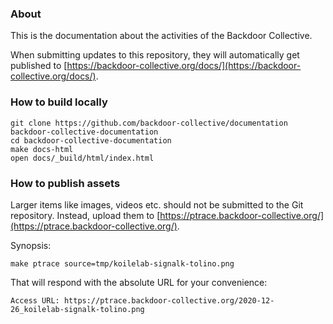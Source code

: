 ### About
This is the documentation about the activities of the Backdoor Collective.

When submitting updates to this repository, they will automatically get published
to [https://backdoor-collective.org/docs/](https://backdoor-collective.org/docs/).

### How to build locally
```
git clone https://github.com/backdoor-collective/documentation backdoor-collective-documentation
cd backdoor-collective-documentation
make docs-html
open docs/_build/html/index.html
```

### How to publish assets
Larger items like images, videos etc. should not be submitted to the Git repository.
Instead, upload them to [https://ptrace.backdoor-collective.org/](https://ptrace.backdoor-collective.org/).

Synopsis:
```
make ptrace source=tmp/koilelab-signalk-tolino.png
```

That will respond with the absolute URL for your convenience:
```
Access URL: https://ptrace.backdoor-collective.org/2020-12-26_koilelab-signalk-tolino.png
```
